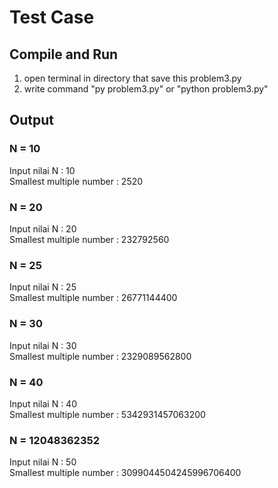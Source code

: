 # Test Case

## Compile and Run
1. open terminal in directory that save this problem3.py
2. write command "py problem3.py" or "python problem3.py"

## Output
### N = 10
Input nilai N : 10 <br />
Smallest multiple number : 2520

### N = 20
Input nilai N : 20 <br />
Smallest multiple number : 232792560

### N = 25
Input nilai N : 25 <br />
Smallest multiple number : 26771144400

### N = 30
Input nilai N : 30 <br />
Smallest multiple number : 2329089562800

### N = 40
Input nilai N : 40 <br />
Smallest multiple number : 5342931457063200

### N = 12048362352
Input nilai N : 50 <br />
Smallest multiple number : 3099044504245996706400


